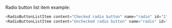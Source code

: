 Radio button list item example:

```js
<RadioButtonListItem content="Checked radio button" name="radio" id="1" />
<RadioButtonListItem content="Unchecked radio button" name="radio" id="2" checked={true} />
```
